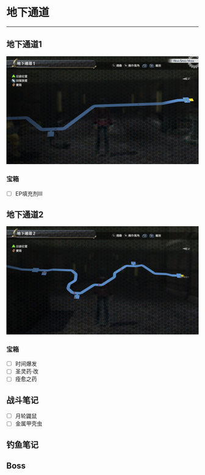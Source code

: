 # 地下通道

---

## 地下通道1

![地下通道1](../images/map_地下通道1.jpg)

### 宝箱

- [ ]  EP填充剂III

## 地下通道2

![地下通道2](../images/map_地下通道2.jpg)

### 宝箱

- [ ]  时间爆发
- [ ]  圣灵药·改
- [ ]  痊愈之药

## 战斗笔记

- [ ]  月轮鼹鼠
- [ ]  金属甲壳虫

## 钓鱼笔记



## Boss